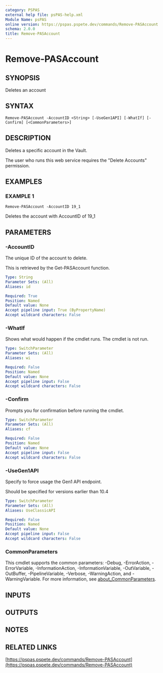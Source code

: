 ```yaml
---
category: PSPAS
external help file: psPAS-help.xml
Module Name: psPAS
online version: https://pspas.pspete.dev/commands/Remove-PASAccount
schema: 2.0.0
title: Remove-PASAccount
---
```


# Remove-PASAccount

## SYNOPSIS
Deletes an account

## SYNTAX

```
Remove-PASAccount -AccountID <String> [-UseGen1API] [-WhatIf] [-Confirm] [<CommonParameters>]
```

## DESCRIPTION
Deletes a specific account in the Vault.

The user who runs this web service requires the "Delete Accounts" permission.

## EXAMPLES

### EXAMPLE 1
```
Remove-PASAccount -AccountID 19_1
```

Deletes the account with AccountID of 19_1

## PARAMETERS

### -AccountID
The unique ID of the account to delete.

This is retrieved by the Get-PASAccount function.

```yaml
Type: String
Parameter Sets: (All)
Aliases: id

Required: True
Position: Named
Default value: None
Accept pipeline input: True (ByPropertyName)
Accept wildcard characters: False
```

### -WhatIf
Shows what would happen if the cmdlet runs.
The cmdlet is not run.

```yaml
Type: SwitchParameter
Parameter Sets: (All)
Aliases: wi

Required: False
Position: Named
Default value: None
Accept pipeline input: False
Accept wildcard characters: False
```

### -Confirm
Prompts you for confirmation before running the cmdlet.

```yaml
Type: SwitchParameter
Parameter Sets: (All)
Aliases: cf

Required: False
Position: Named
Default value: None
Accept pipeline input: False
Accept wildcard characters: False
```

### -UseGen1API
Specify to force usage the Gen1 API endpoint.

Should be specified for versions earlier than 10.4

```yaml
Type: SwitchParameter
Parameter Sets: (All)
Aliases: UseClassicAPI

Required: False
Position: Named
Default value: None
Accept pipeline input: False
Accept wildcard characters: False
```

### CommonParameters
This cmdlet supports the common parameters: -Debug, -ErrorAction, -ErrorVariable, -InformationAction, -InformationVariable, -OutVariable, -OutBuffer, -PipelineVariable, -Verbose, -WarningAction, and -WarningVariable. For more information, see [about_CommonParameters](http://go.microsoft.com/fwlink/?LinkID=113216).

## INPUTS

## OUTPUTS

## NOTES

## RELATED LINKS

[https://pspas.pspete.dev/commands/Remove-PASAccount](https://pspas.pspete.dev/commands/Remove-PASAccount)

